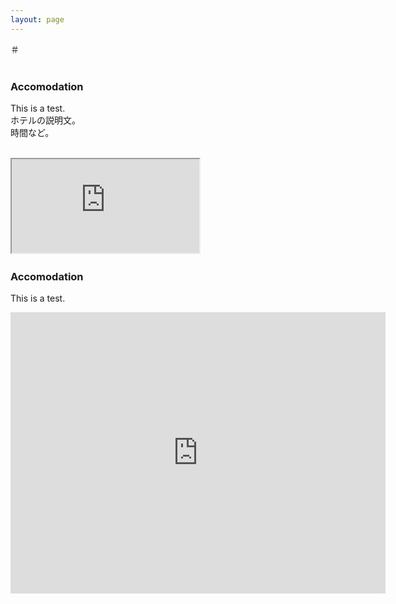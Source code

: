 ```yaml
---
layout: page
---
```


<style>
.flex-container {
  display: flex;
  flex-wrap: wrap;
  justify-content: space-between;
}
.flex-text {
  flex: 1;
  min-width: 300px;
  padding-right: 20px;
}
.flex-map {
  flex: 1;
  min-width: 300px;
}
iframe {
  width: 100%;
  height: 400px;
  border: 0;
}
</style>


<div class="flex-container" style="max-width: 100%; width: 100%;">
＃<div class="flex-container">
  <div class="flex-text">
      <h3>Accomodation</h3>
      <p>This is a test.<br>
      ホテルの説明文。<br>
      時間など。</p>
  </div>

  <div class="flex-map">
    <iframe
              src="https://www.google.com/maps/embed?pb=!1m18!1m12!1m3!1d1217.6997729250338!2d140.1159676326583!3d36.0767719248965!2m3!1f0!2f0!3f0!3m2!1i1024!2i768!4f13.1!3m3!1m2!1s0x60220c8dcd9f2eab%3A0x89ff3a3b446bb64f!2z44Gk44GP44Gw5Zu96Zqb5Lya6K2w5aC0!5e0!3m2!1sja!2sjp!4v1744288448388!5m2!1sja!2sjp"
              allowfullscreen=""
              loading="lazy"
              referrerpolicy="no-referrer-when-downgrade">
    </iframe>
  </div>
</div>









### Accomodation

This is a test.

<iframe
  src="https://www.google.com/maps/embed?pb=!1m18!1m12!1m3!1d1217.6997729250338!2d140.1159676326583!3d36.0767719248965!2m3!1f0!2f0!3f0!3m2!1i1024!2i768!4f13.1!3m3!1m2!1s0x60220c8dcd9f2eab%3A0x89ff3a3b446bb64f!2z44Gk44GP44Gw5Zu96Zqb5Lya6K2w5aC0!5e0!3m2!1sja!2sjp!4v1744288448388!5m2!1sja!2sjp"
  width="600"
  height="450"
  style="border:0;"
  allowfullscreen=""
  loading="lazy"
  referrerpolicy="no-referrer-when-downgrade">
</iframe>



  
